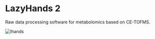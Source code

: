 # LazyHands 2 
Raw data processing software for metabolomics based on CE-TOFMS.

![lhands](https://user-images.githubusercontent.com/5289906/140680379-c9395354-bd4a-410f-b983-143abb4b2beb.jpg)


